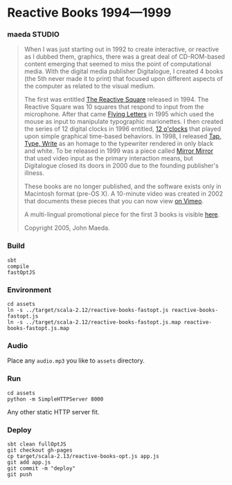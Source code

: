 # Reactive Books 1994—1999

### maeda STUDIO

> When I was just starting out in 1992 to create interactive, or reactive as I dubbed them, graphics, there was a great deal of CD-ROM-based content emerging that seemed to miss the point of computational media. With the digital media publisher Digitalogue, I created 4 books (the 5th never made it to print) that focused upon different aspects of the computer as related to the visual medium.
>
> The first was entitled [The Reactive Square](https://maedastudio.com/2004/rbooks2k/rsquare.html) released in 1994. The Reactive Square was 10 squares that respond to input from the microphone. After that came [Flying Letters](https://maedastudio.com/2004/rbooks2k/flyltr.html) in 1995 which used the mouse as input to manipulate typographic marionettes. I then created the series of 12 digital clocks in 1996 entitled, [12 o'clocks](https://maedastudio.com/2004/rbooks2k/twelve.html) that played upon simple graphical time-based behaviors. In 1998, I released [Tap, Type, Write](https://maedastudio.com/2004/rbooks2k/ttw.html) as an homage to the typewriter rendered in only black and white. To be released in 1999 was a piece called [Mirror Mirror](https://maedastudio.com/2004/rbooks2k/mirror.html) that used video input as the primary interaction means, but Digitalogue closed its doors in 2000 due to the founding publisher's illness.
>
> These books are no longer published, and the software exists only in Macintosh format (pre-OS X). A 10-minute video was created in 2002 that documents these pieces that you can now view [on Vimeo](https://vimeo.com/124707805).
>
> A multi-lingual promotional piece for the first 3 books is visible [here](http://maedastudio.com/rbooks/).
>
> Copyright 2005, John Maeda.

### Build
```
sbt
compile
fastOptJS
```

### Environment
```
cd assets
ln -s ../target/scala-2.12/reactive-books-fastopt.js reactive-books-fastopt.js
ln -s ../target/scala-2.12/reactive-books-fastopt.js.map reactive-books-fastopt.js.map
```

### Audio
Place any `audio.mp3` you like to `assets` directory.

### Run
```
cd assets
python -m SimpleHTTPServer 8000
```
Any other static HTTP server fit.

### Deploy
```
sbt clean fullOptJS
git checkout gh-pages
cp target/scala-2.13/reactive-books-opt.js app.js
git add app.js
git commit -m "deploy"
git push
```
